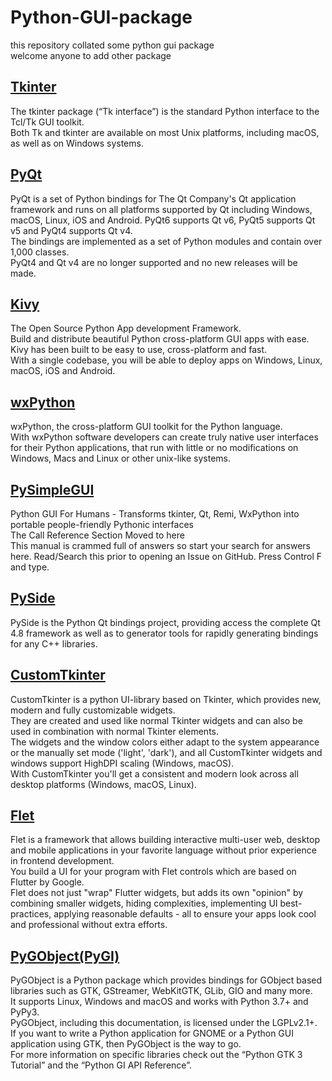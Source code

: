 # Python-GUI-package
this repository collated some python gui package  
welcome anyone to add other package  

## [Tkinter](https://docs.python.org/3/library/tkinter.html)  
The tkinter package (“Tk interface”) is the standard Python interface to the Tcl/Tk GUI toolkit.   
Both Tk and tkinter are available on most Unix platforms, including macOS, as well as on Windows systems.  

## [PyQt](https://riverbankcomputing.com/software/pyqt/)
PyQt is a set of Python bindings for The Qt Company's Qt application framework and runs on all platforms supported by Qt including Windows, macOS, Linux, iOS and Android. PyQt6 supports Qt v6, PyQt5 supports Qt v5 and PyQt4 supports Qt v4.  
The bindings are implemented as a set of Python modules and contain over 1,000 classes.  
PyQt4 and Qt v4 are no longer supported and no new releases will be made.  

## [Kivy](https://kivy.org/)  
The Open Source Python App development Framework.  
Build and distribute beautiful Python cross-platform GUI apps with ease.  
Kivy has been built to be easy to use, cross-platform and fast.  
With a single codebase, you will be able to deploy apps on Windows, Linux, macOS, iOS and Android.  

## [wxPython](https://www.wxpython.org/)  
wxPython, the cross-platform GUI toolkit for the Python language.  
With wxPython software developers can create truly native user interfaces for their Python applications, that run with little or no modifications on Windows, Macs and Linux or other unix-like systems.  

## [PySimpleGUI](https://www.pysimplegui.org/en/latest/)  
Python GUI For Humans - Transforms tkinter, Qt, Remi, WxPython into portable people-friendly Pythonic interfaces  
The Call Reference Section Moved to here  
This manual is crammed full of answers so start your search for answers here. Read/Search this prior to opening an Issue on GitHub. Press Control F and type.  

## [PySide](https://pypi.org/project/PySide/)  
PySide is the Python Qt bindings project, providing access the complete Qt 4.8 framework as well as to generator tools for rapidly generating bindings for any C++ libraries.  

## [CustomTkinter](https://github.com/TomSchimansky/CustomTkinter)  
CustomTkinter is a python UI-library based on Tkinter, which provides new, modern and fully customizable widgets.  
They are created and used like normal Tkinter widgets and can also be used in combination with normal Tkinter elements.  
The widgets and the window colors either adapt to the system appearance or the manually set mode ('light', 'dark'), and all CustomTkinter widgets and windows support HighDPI scaling (Windows, macOS).  
With CustomTkinter you'll get a consistent and modern look across all desktop platforms (Windows, macOS, Linux).  

## [Flet](https://flet.dev/docs/)  
Flet is a framework that allows building interactive multi-user web, desktop and mobile applications in your favorite language without prior experience in frontend development.  
You build a UI for your program with Flet controls which are based on Flutter by Google.   
Flet does not just "wrap" Flutter widgets, but adds its own "opinion" by combining smaller widgets, hiding complexities, implementing UI best-practices, applying reasonable defaults - all to ensure your apps look cool and professional without extra efforts.  

## [PyGObject(PyGI)](https://pygobject.readthedocs.io/en/latest/)  
PyGObject is a Python package which provides bindings for GObject based libraries such as GTK, GStreamer, WebKitGTK, GLib, GIO and many more.  
It supports Linux, Windows and macOS and works with Python 3.7+ and PyPy3.   
PyGObject, including this documentation, is licensed under the LGPLv2.1+.  
If you want to write a Python application for GNOME or a Python GUI application using GTK, then PyGObject is the way to go.   
For more information on specific libraries check out the “Python GTK 3 Tutorial” and the “Python GI API Reference”.



